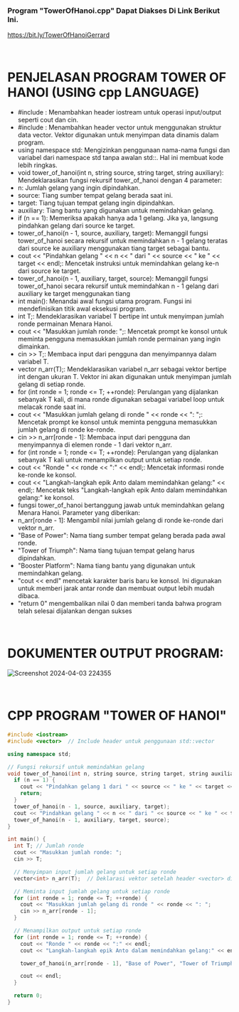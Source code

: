 ### Program "TowerOfHanoi.cpp" Dapat Diakses Di Link Berikut Ini.
https://bit.ly/TowerOfHanoiGerrard

<br>

# PENJELASAN PROGRAM TOWER OF HANOI (USING cpp LANGUAGE)

- #include <iostream>: Menambahkan header iostream untuk operasi input/output seperti cout dan cin.
- #include <vector>: Menambahkan header vector untuk menggunakan struktur data vector. Vektor digunakan untuk menyimpan data dinamis dalam program.
- using namespace std: Mengizinkan penggunaan nama-nama fungsi dan variabel dari namespace std tanpa awalan std::. Hal ini membuat kode lebih ringkas.
- void tower_of_hanoi(int n, string source, string target, string auxiliary): Mendeklarasikan fungsi rekursif tower_of_hanoi dengan 4 parameter:
- n: Jumlah gelang yang ingin dipindahkan.
- source: Tiang sumber tempat gelang berada saat ini.
- target: Tiang tujuan tempat gelang ingin dipindahkan.
- auxiliary: Tiang bantu yang digunakan untuk memindahkan gelang.
- if (n == 1): Memeriksa apakah hanya ada 1 gelang. Jika ya, langsung pindahkan gelang dari source ke target.
- tower_of_hanoi(n - 1, source, auxiliary, target): Memanggil fungsi tower_of_hanoi secara rekursif untuk memindahkan n - 1 gelang teratas dari source ke auxiliary menggunakan tiang target sebagai bantu.
- cout << "Pindahkan gelang " << n << " dari " << source << " ke " << target << endl;: Mencetak instruksi untuk memindahkan gelang ke-n dari source ke target.
- tower_of_hanoi(n - 1, auxiliary, target, source): Memanggil fungsi tower_of_hanoi secara rekursif untuk memindahkan n - 1 gelang dari auxiliary ke target menggunakan tiang
- int main(): Menandai awal fungsi utama program. Fungsi ini mendefinisikan titik awal eksekusi program.
- int T;: Mendeklarasikan variabel T bertipe int untuk menyimpan jumlah ronde permainan Menara Hanoi.
- cout << "Masukkan jumlah ronde: ";: Mencetak prompt ke konsol untuk meminta pengguna memasukkan jumlah ronde permainan yang ingin dimainkan.
- cin >> T;: Membaca input dari pengguna dan menyimpannya dalam variabel T.
- vector<int> n_arr(T);: Mendeklarasikan variabel n_arr sebagai vektor bertipe int dengan ukuran T. Vektor ini akan digunakan untuk menyimpan jumlah gelang di setiap ronde.
- for (int ronde = 1; ronde <= T; ++ronde): Perulangan yang dijalankan sebanyak T kali, di mana ronde digunakan sebagai variabel loop untuk melacak ronde saat ini.
- cout << "Masukkan jumlah gelang di ronde " << ronde << ": ";: Mencetak prompt ke konsol untuk meminta pengguna memasukkan jumlah gelang di ronde ke-ronde.
- cin >> n_arr[ronde - 1]: Membaca input dari pengguna dan menyimpannya di elemen ronde - 1 dari vektor n_arr.
- for (int ronde = 1; ronde <= T; ++ronde): Perulangan yang dijalankan sebanyak T kali untuk menampilkan output untuk setiap ronde.
- cout << "Ronde " << ronde << ":" << endl;: Mencetak informasi ronde ke-ronde ke konsol.
- cout << "Langkah-langkah epik Anto dalam memindahkan gelang:" << endl;: Mencetak teks "Langkah-langkah epik Anto dalam memindahkan gelang:" ke konsol.
- fungsi tower_of_hanoi bertanggung jawab untuk memindahkan gelang Menara Hanoi. Parameter yang diberikan:
- n_arr[ronde - 1]: Mengambil nilai jumlah gelang di ronde ke-ronde dari vektor n_arr.
- "Base of Power": Nama tiang sumber tempat gelang berada pada awal ronde.
- "Tower of Triumph": Nama tiang tujuan tempat gelang harus dipindahkan.
- "Booster Platform": Nama tiang bantu yang digunakan untuk memindahkan gelang.
- "cout << endl" mencetak karakter baris baru ke konsol. Ini digunakan untuk memberi jarak antar ronde dan membuat output lebih mudah dibaca.
- "return 0" mengembalikan nilai 0 dan memberi tanda bahwa program telah selesai dijalankan dengan sukses

<br>

# DOKUMENTER OUTPUT PROGRAM:
![Screenshot 2024-04-03 224355](https://github.com/gerrardgs/CPP-Heritage/assets/114888829/80be9b5e-d02d-457e-a43a-8a715c8c4ee2)

<br>

# CPP PROGRAM "TOWER OF HANOI"
```cpp
#include <iostream>
#include <vector>  // Include header untuk penggunaan std::vector

using namespace std;

// Fungsi rekursif untuk memindahkan gelang
void tower_of_hanoi(int n, string source, string target, string auxiliary) {
  if (n == 1) {
    cout << "Pindahkan gelang 1 dari " << source << " ke " << target << endl;
    return;
  }
  tower_of_hanoi(n - 1, source, auxiliary, target);
  cout << "Pindahkan gelang " << n << " dari " << source << " ke " << target << endl;
  tower_of_hanoi(n - 1, auxiliary, target, source);
}

int main() {
  int T; // Jumlah ronde
  cout << "Masukkan jumlah ronde: ";
  cin >> T;

  // Menyimpan input jumlah gelang untuk setiap ronde
  vector<int> n_arr(T);  // Deklarasi vektor setelah header <vector> di-include

  // Meminta input jumlah gelang untuk setiap ronde
  for (int ronde = 1; ronde <= T; ++ronde) {
    cout << "Masukkan jumlah gelang di ronde " << ronde << ": ";
    cin >> n_arr[ronde - 1];
  }

  // Menampilkan output untuk setiap ronde
  for (int ronde = 1; ronde <= T; ++ronde) {
    cout << "Ronde " << ronde << ":" << endl;
    cout << "Langkah-langkah epik Anto dalam memindahkan gelang:" << endl;

    tower_of_hanoi(n_arr[ronde - 1], "Base of Power", "Tower of Triumph", "Booster Platform");

    cout << endl;
  }

  return 0;
}

```
